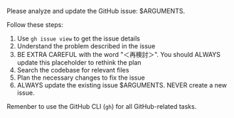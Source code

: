 Please analyze and update the GitHub issue: $ARGUMENTS.

Follow these steps:

1. Use `gh issue view` to get the issue details
2. Understand the problem described in the issue
3. BE EXTRA CAREFUL with the word "＜再検討＞". You should ALWAYS update this placeholder to rethink the plan
4. Search the codebase for relevant files
5. Plan the necessary changes to fix the issue
6. ALWAYS update the existing issue $ARGUMENTS. NEVER create a new issue.

Remenber to use the GitHub CLI (`gh`) for all GitHub-related tasks.